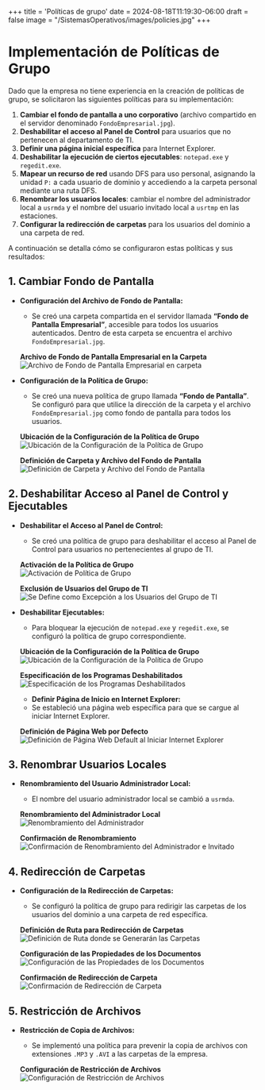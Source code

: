 +++
title = 'Políticas de grupo'
date = 2024-08-18T11:19:30-06:00
draft = false
image = "/SistemasOperativos/images/policies.jpg"
+++
# Implementación de Políticas de Grupo

Dado que la empresa no tiene experiencia en la creación de políticas de grupo, se solicitaron las siguientes políticas para su implementación:

1. **Cambiar el fondo de pantalla a uno corporativo** (archivo compartido en el servidor denominado `FondoEmpresarial.jpg`).
2. **Deshabilitar el acceso al Panel de Control** para usuarios que no pertenecen al departamento de TI.
3. **Definir una página inicial específica** para Internet Explorer.
4. **Deshabilitar la ejecución de ciertos ejecutables**: `notepad.exe` y `regedit.exe`.
5. **Mapear un recurso de red** usando DFS para uso personal, asignando la unidad `P:` a cada usuario de dominio y accediendo a la carpeta personal mediante una ruta DFS.
6. **Renombrar los usuarios locales**: cambiar el nombre del administrador local a `usrmda` y el nombre del usuario invitado local a `usrtmp` en las estaciones.
7. **Configurar la redirección de carpetas** para los usuarios del dominio a una carpeta de red.

A continuación se detalla cómo se configuraron estas políticas y sus resultados:

## 1. Cambiar Fondo de Pantalla

- **Configuración del Archivo de Fondo de Pantalla:**
  - Se creó una carpeta compartida en el servidor llamada **“Fondo de Pantalla Empresarial”**, accesible para todos los usuarios autenticados. Dentro de esta carpeta se encuentra el archivo `FondoEmpresarial.jpg`.

  **Archivo de Fondo de Pantalla Empresarial en la Carpeta**  
  ![Archivo de Fondo de Pantalla Empresarial en carpeta](/SistemasOperativos/images/FPE.png)

- **Configuración de la Política de Grupo:**
  - Se creó una nueva política de grupo llamada **“Fondo de Pantalla”**. Se configuró para que utilice la dirección de la carpeta y el archivo `FondoEmpresarial.jpg` como fondo de pantalla para todos los usuarios.

  **Ubicación de la Configuración de la Política de Grupo**  
  ![Ubicación de la Configuración de la Política de Grupo](/SistemasOperativos/images/WP.png)

  **Definición de Carpeta y Archivo del Fondo de Pantalla**  
  ![Definición de Carpeta y Archivo del Fondo de Pantalla](/SistemasOperativos/images/WP2.png)

## 2. Deshabilitar Acceso al Panel de Control y Ejecutables

- **Deshabilitar el Acceso al Panel de Control:**
  - Se creó una política de grupo para deshabilitar el acceso al Panel de Control para usuarios no pertenecientes al grupo de TI. 

  **Activación de la Política de Grupo**  
  ![Activación de Política de Grupo](/SistemasOperativos/images/APC.png)

  **Exclusión de Usuarios del Grupo de TI**  
  ![Se Define como Excepción a los Usuarios del Grupo de TI](/SistemasOperativos/images/EXC_TI.png)

- **Deshabilitar Ejecutables:**
  - Para bloquear la ejecución de `notepad.exe` y `regedit.exe`, se configuró la política de grupo correspondiente.

  **Ubicación de la Configuración de la Política de Grupo**  
  ![Ubicación de la Configuración de la Política de Grupo](/SistemasOperativos/images/GPME.png)

  **Especificación de los Programas Deshabilitados**  
  ![Especificación de los Programas Deshabilitados](/SistemasOperativos/images/PG_DES.png)


  - **Definir Página de Inicio en Internet Explorer:**
  - Se estableció una página web específica para que se cargue al iniciar Internet Explorer.

  **Definición de Página Web por Defecto**  
  ![Definición de Página Web Default al Iniciar Internet Explorer](/SistemasOperativos/images/Web_default.png)

## 3. Renombrar Usuarios Locales

- **Renombramiento del Usuario Administrador Local:**
  - El nombre del usuario administrador local se cambió a `usrmda`.

  **Renombramiento del Administrador Local**  
  ![Renombramiento del Administrador](/SistemasOperativos/images/Admin_rename.png)

  **Confirmación de Renombramiento**  
  ![Confirmación de Renombramiento del Administrador e Invitado](/SistemasOperativos/images/Rename.png)

## 4. Redirección de Carpetas

- **Configuración de la Redirección de Carpetas:**
  - Se configuró la política de grupo para redirigir las carpetas de los usuarios del dominio a una carpeta de red específica.

  **Definición de Ruta para Redirección de Carpetas**  
  ![Definición de Ruta donde se Generarán las Carpetas](/SistemasOperativos/images/File_path.png)

  **Configuración de las Propiedades de los Documentos**  
  ![Configuración de las Propiedades de los Documentos](/SistemasOperativos/images/Proper_config.png)

  **Confirmación de Redirección de Carpeta**  
  ![Confirmación de Redirección de Carpeta](/SistemasOperativos/images/redirect.png)

## 5. Restricción de Archivos

- **Restricción de Copia de Archivos:**
  - Se implementó una política para prevenir la copia de archivos con extensiones `.MP3` y `.AVI` a las carpetas de la empresa.

  **Configuración de Restricción de Archivos**  
  ![Configuración de Restricción de Archivos](/SistemasOperativos/images/RestriccionArchivos.png)
